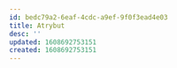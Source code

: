 ```yaml
---
id: bedc79a2-6eaf-4cdc-a9ef-9f0f3ead4e03
title: Atrybut
desc: ''
updated: 1608692753151
created: 1608692753151
---
```


